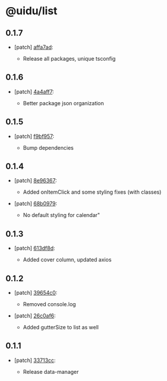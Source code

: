 # @uidu/list

## 0.1.7
- [patch] [affa7ad](https://github.org/uidu-org/guidu/commits/affa7ad):

  - Release all packages, unique tsconfig

## 0.1.6
- [patch] [4a4aff7](https://github.org/uidu-org/guidu/commits/4a4aff7):

  - Better package json organization

## 0.1.5
- [patch] [f9bf957](https://github.org/uidu-org/guidu/commits/f9bf957):

  - Bump dependencies

## 0.1.4
- [patch] [8e96367](https://github.org/uidu-org/guidu/commits/8e96367):

  - Added onItemClick and some styling fixes (with classes)
- [patch] [68b0979](https://github.org/uidu-org/guidu/commits/68b0979):

  - No default styling for calendar"

## 0.1.3
- [patch] [613df8d](https://github.org/uidu-org/guidu/commits/613df8d):

  - Added cover column, updated axios

## 0.1.2
- [patch] [39654c0](https://github.org/uidu-org/guidu/commits/39654c0):

  - Removed console.log
- [patch] [26c0af6](https://github.org/uidu-org/guidu/commits/26c0af6):

  - Added gutterSize to list as well

## 0.1.1
- [patch] [33713cc](https://github.org/uidu-org/guidu/commits/33713cc):

  - Release data-manager
